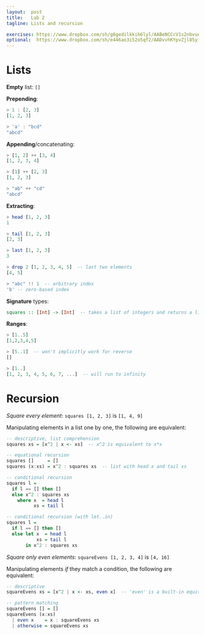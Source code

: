 ```yaml
---
layout:  post
title:   Lab 2
tagline: Lists and recursion

exercises: https://www.dropbox.com/sh/g6gedilkkih6lyl/AABeNCCcV1s2nbvueDx82Gl2a?dl=0
optional:  https://www.dropbox.com/sh/e446ao3i52o5qf2/AADvvhKYpvZjl85yi1dkFBMja?dl=0
---
```

# Lists

**Empty** list: `[]`

**Prepending**:

```haskell
> 1 : [2, 3]
[1, 2, 3]

> 'a' : "bcd"
"abcd"
```

**Appending**/concatenating:

```haskell
> [1, 2] ++ [3, 4]
[1, 2, 3, 4]

> [1] ++ [2, 3]
[1, 2, 3]

> "ab" ++ "cd"
"abcd"
```

**Extracting**:

```haskell
> head [1, 2, 3]
1

> tail [1, 2, 3]
[2, 3]

> last [1, 2, 3]
3

> drop 2 [1, 2, 3, 4, 5]  -- last two elements
[4, 5]

> "abc" !! 1  -- arbitrary index
'b' -- zero-based index
```

**Signature** types:

```haskell
squares :: [Int] -> [Int]  -- takes a list of integers and returns a list of integers
```



**Ranges**:

```haskell
> [1..5]
[1,2,3,4,5]

> [5..1]  -- won't implicitly work for reverse
[]

> [1..]
[1, 2, 3, 4, 5, 6, 7, ...]  -- will run to infinity
```



# Recursion

_Square every element_: `squares [1, 2, 3]` is `[1, 4, 9]`

Manipulating elements in a list one by one, the following are equivalent:

```haskell
-- descriptive, list comprehension
squares xs = [x^2 | x <- xs]  -- x^2 is equivalent to x*x

-- equational recursion
squares []     = []
squares (x:xs) = x^2 : squares xs  -- list with head x and tail xs

-- conditional recursion
squares l =
  if l == [] then []
  else x^2 : squares xs
    where x  = head l
          xs = tail l

-- conditional recursion (with let..in)
squares l =
  if l == [] then []
  else let x  = head l
           xs = tail l
       in x^2 : squares xs
```



_Square only even elements_: `squareEvens [1, 2, 3, 4]` is `[4, 16]`

Manipulating elements _if_ they match a condition, the following are equivalent:

```haskell
-- descriptive
squareEvens xs = [x^2 | x <- xs, even x]  -- 'even' is a built-in equivalent to (x `mod` 2 == 0)

-- pattern matching
squareEvens [] = []
squareEvens (x:xs)
  | even x    = x : squareEvens xs
  | otherwise = squareEvens xs
```
